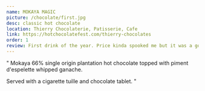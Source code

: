 ```yaml
---
name: MOKAYA MAGIC
picture: /chocolate/first.jpg
desc: classic hot chocolate
location: Thierry Chocolaterie, Patisserie, Cafe
link: https://hotchocolatefest.com/thierry-chocolates
order: 1
review: First drink of the year. Price kinda spooked me but it was a good quality drink! Probably still the best whipping cream I had!
---
```


"
Mokaya 66% single origin plantation hot chocolate topped with piment d'espelette whipped ganache.

Served with a cigarette tuille and chocolate tablet.
"
